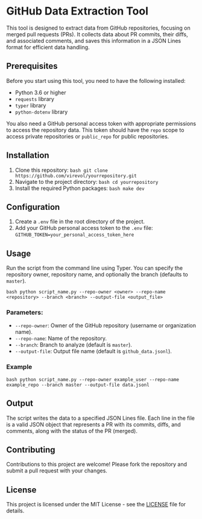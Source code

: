 # GitHub Data Extraction Tool

This tool is designed to extract data from GitHub repositories, focusing on merged pull requests (PRs). It collects data about PR commits, their diffs, and associated comments, and saves this information in a JSON Lines format for efficient data handling.

## Prerequisites

Before you start using this tool, you need to have the following installed:
- Python 3.6 or higher
- `requests` library
- `typer` library
- `python-dotenv` library

You also need a GitHub personal access token with appropriate permissions to access the repository data. This token should have the `repo` scope to access private repositories or `public_repo` for public repositories.

## Installation

1. Clone this repository:
   `bash
   git clone https://github.com/virevol/yourrepository.git
   `
2. Navigate to the project directory:
   `bash
   cd yourrepository
   `
3. Install the required Python packages:
   `bash
   make dev
   `

## Configuration

1. Create a `.env` file in the root directory of the project.
2. Add your GitHub personal access token to the `.env` file:
   `
   GITHUB_TOKEN=your_personal_access_token_here
   `

## Usage

Run the script from the command line using Typer. You can specify the repository owner, repository name, and optionally the branch (defaults to `master`).

`bash
python script_name.py --repo-owner <owner> --repo-name <repository> --branch <branch> --output-file <output_file>
`

### Parameters:
- `--repo-owner`: Owner of the GitHub repository (username or organization name).
- `--repo-name`: Name of the repository.
- `--branch`: Branch to analyze (default is `master`).
- `--output-file`: Output file name (default is `github_data.jsonl`).

### Example

`bash
python script_name.py --repo-owner example_user --repo-name example_repo --branch master --output-file data.jsonl
`

## Output

The script writes the data to a specified JSON Lines file. Each line in the file is a valid JSON object that represents a PR with its commits, diffs, and comments, along with the status of the PR (merged).

## Contributing

Contributions to this project are welcome! Please fork the repository and submit a pull request with your changes.

## License

This project is licensed under the MIT License - see the [LICENSE](LICENSE) file for details.
